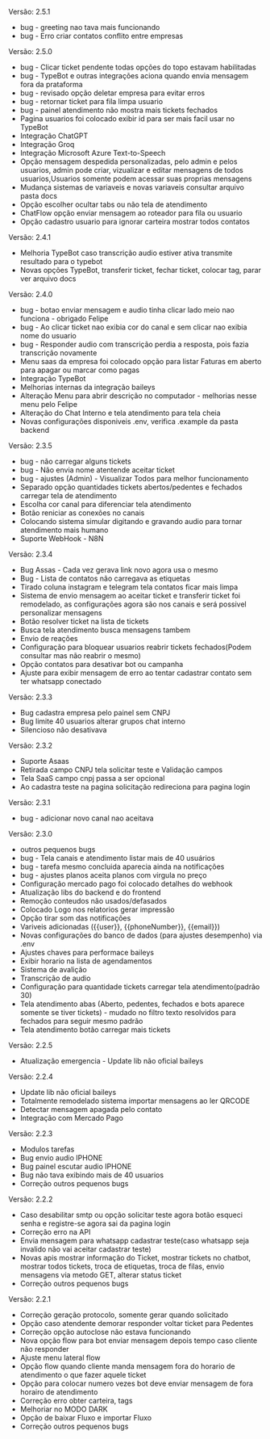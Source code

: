 Versão: 2.5.1

- bug - greeting nao tava mais funcionando
- bug - Erro criar contatos conflito entre empresas

Versão: 2.5.0

- bug - Clicar ticket pendente todas opções do topo estavam habilitadas
- bug - TypeBot e outras integrações aciona quando envia mensagem fora da prataforma
- bug - revisado opção deletar empresa para evitar erros
- bug - retornar ticket para fila limpa usuario
- bug - painel atendimento não mostra mais tickets fechados
- Pagina usuarios foi colocado exibir id para ser mais facil usar no TypeBot
- Integração  ChatGPT
- Integração Groq
- Integração Microsoft Azure Text-to-Speech
- Opção mensagem despedida personalizadas, pelo admin e pelos usuarios, admin pode criar, vizualizar e editar mensagens de todos usuarios,Usuarios somente podem acessar suas proprias mensagens 
- Mudança sistemas de variaveis e novas variaveis consultar arquivo pasta docs
- Opção escolher ocultar tabs ou não tela de atendimento
- ChatFlow opção enviar mensagem ao roteador para fila ou usuario
- Opção cadastro usuario para ignorar carteira mostrar todos contatos

Versão: 2.4.1

- Melhoria TypeBot caso transcrição audio estiver ativa transmite resultado para o typebot
- Novas opções TypeBot, transferir ticket, fechar ticket, colocar tag, parar ver arquivo docs


Versão: 2.4.0

- bug - botao enviar mensagem e audio tinha clicar lado meio nao funciona - obrigado Felipe
- bug - Ao clicar ticket nao exibia cor do canal e sem clicar nao exibia nome do usuario
- bug - Responder audio com transcrição perdia a resposta, pois fazia transcrição novamente
- Menu saas da empresa foi colocado opção para listar Faturas em aberto para apagar ou marcar como pagas
- Integração TypeBot
- Melhorias internas da integração baileys
- Alteração Menu para abrir descrição no computador - melhorias nesse menu pelo Felipe
- Alteração do Chat Interno e tela atendimento para tela cheia
- Novas configurações disponiveis .env, verifica .example da pasta backend

Versão: 2.3.5

- bug - não carregar alguns tickets
- bug - Não envia nome atentende aceitar ticket
- bug - ajustes (Admin) - Visualizar Todos para melhor funcionamento
- Separado opção quantidades tickets abertos/pedentes e fechados carregar tela de atendimento
- Escolha cor canal para diferenciar tela atendimento
- Botão reniciar as conexões no canais
- Colocando sistema simular digitando e gravando audio para tornar atendimento mais humano
- Suporte WebHook - N8N

Versão: 2.3.4

- Bug Assas - Cada vez gerava link novo agora usa o mesmo
- Bug - Lista de contatos não carregava as etiquetas
- Tirado coluna instagram e telegram tela contatos ficar mais limpa
- Sistema de envio mensagem ao aceitar ticket e transferir ticket foi remodelado, as configurações agora são nos canais e será possivel personalizar mensagens
- Botão resolver ticket na lista de tickets
- Busca tela atendimento busca mensagens tambem
- Envio de reações
- Configuração para bloquear usuarios reabrir tickets fechados(Podem consultar mas não reabrir o mesmo)
- Opção contatos para desativar bot ou campanha
- Ajuste para exibir mensagem de erro ao tentar cadastrar contato sem ter whatsapp conectado

Versão: 2.3.3

- Bug cadastra empresa pelo painel sem CNPJ
- Bug limite 40 usuarios alterar grupos chat interno
- Silencioso não desativava

Versão: 2.3.2

- Suporte Asaas
- Retirada campo CNPJ tela solicitar teste e Validação campos
- Tela SaaS campo cnpj passa a ser opcional
- Ao cadastra teste na pagina solicitação redireciona para pagina login

Versão: 2.3.1

- bug - adicionar novo canal nao aceitava

Versão: 2.3.0

- outros pequenos bugs
- bug - Tela canais e atendimento listar mais de 40 usuários
- bug - tarefa mesmo concluida aparecia ainda na notificações
- bug - ajustes planos aceita planos com virgula no preço
- Configuração mercado pago foi colocado detalhes do webhook
- Atualização libs do backend e do frontend
- Remoção conteudos não usados/defasados
- Colocado Logo nos relatorios gerar impressão
- Opção tirar som das notificações
- Variveis adicionadas ({{user}}, {{phoneNumber}}, {{email}})
- Novas configurações do banco de dados (para ajustes desempenho) via .env
- Ajustes chaves para performace baileys
- Exibir horario na lista de agendamentos
- Sistema de avalição
- Transcrição de audio
- Configuração para quantidade tickets carregar tela atendimento(padrão 30)
- Tela atendimento abas (Aberto, pedentes, fechados e bots aparece somente se tiver tickets) - mudado no filtro texto resolvidos para fechados para seguir mesmo padrão
- Tela atendimento botão carregar mais tickets

Versão: 2.2.5

- Atualização emergencia - Update lib não oficial baileys

Versão: 2.2.4

- Update lib não oficial baileys
- Totalmente remodelado sistema importar mensagens ao ler QRCODE
- Detectar mensagem apagada pelo contato
- Integração com Mercado Pago

Versão: 2.2.3

- Modulos tarefas
- Bug envio audio IPHONE
- Bug painel escutar audio IPHONE
- Bug não tava exibindo mais de 40 usuarios
- Correção outros pequenos bugs

Versão: 2.2.2

- Caso desabilitar smtp ou opção solicitar teste agora botão esqueci senha e registre-se agora sai da pagina login
- Correção erro na API
- Envia mensagem para whatsapp cadastrar teste(caso whatsapp seja invalido não vai aceitar cadastrar teste)
- Novas apis mostrar informação do Ticket, mostrar tickets no chatbot, mostrar todos tickets, troca de etiquetas, troca de filas, envio mensagens via metodo GET, alterar status ticket
- Correção outros pequenos bugs

Versão: 2.2.1

- Correção geração protocolo, somente gerar quando solicitado
- Opção caso atendente demorar responder voltar ticket para Pedentes
- Correção opção autoclose não estava funcionando
- Nova opção flow para bot enviar mensagem depois tempo caso cliente não responder
- Ajuste menu lateral flow
- Opção flow quando cliente manda mensagem fora do horario de atendimento o que fazer aquele ticket
- Opção para colocar numero vezes bot deve enviar mensagem de fora horairo de atendimento
- Correção erro obter carteira, tags
- Melhoriar no MODO DARK
- Opção de baixar Fluxo e importar Fluxo
- Correção outros pequenos bugs